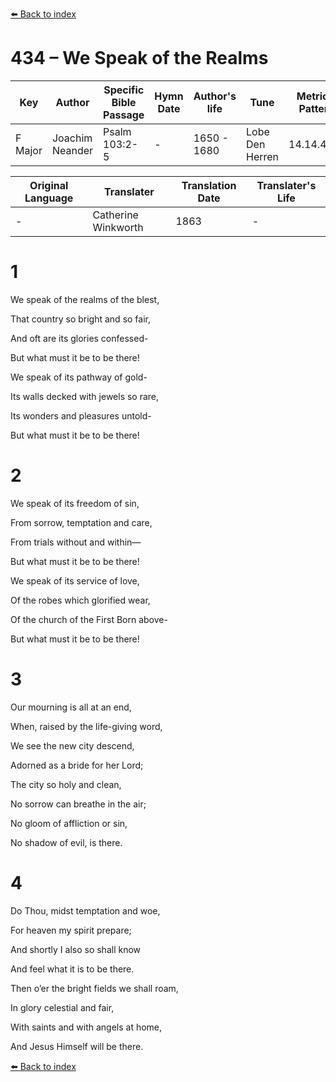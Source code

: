 [⬅️ Back to index](../README.md)

# 434 – We Speak of the Realms

Key | Author   | Specific Bible Passage     |Hymn Date |Author's life |Tune |Metrical Pattern   |Composer/Source                                                                                        
-- | --------- | ---------------------------|----------|--------------|-----|-------------------|-------------   
F Major  | Joachim Neander      | Psalm 103:2-5 | -  | 1650 - 1680 | Lobe Den Herren | 14.14.4.7.8 | Chorale Book for England, 1863 

Original Language | Translater | Translation Date   | Translater's Life     
----------------- | --------- | --------------------|-------------   
\-  | Catherine Winkworth      | 1863 | -  | 1827 - 1878 



# 1

We speak of the realms of the blest,

That country so bright and so fair,

And oft are its glories confessed-

But what must it be to be there!

We speak of its pathway of gold-

Its walls decked with jewels so rare,

Its wonders and pleasures untold-

But what must it be to be there!



# 2

We speak of its freedom of sin,

From sorrow, temptation and care,

From trials without and within—

But what must it be to be there!

We speak of its service of love,

Of the robes which glorified wear,

Of the church of the First Born above-

But what must it be to be there!



# 3

Our mourning is all at an end,

When, raised by the life-giving word,

We see the new city descend,

Adorned as a bride for her Lord;

The city so holy and clean,

No sorrow can breathe in the air;

No gloom of affliction or sin,

No shadow of evil, is there.



# 4

Do Thou, midst temptation and woe,

For heaven my spirit prepare;

And shortly I also so shall know

And feel what it is to be there.

Then o’er the bright fields we shall roam,

In glory celestial and fair,

With saints and with angels at home,

And Jesus Himself will be there.

[⬅️ Back to index](../README.md)

